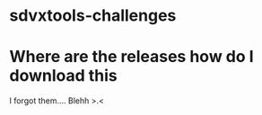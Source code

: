 # sdvxtools-challenges

# Where are the releases how do I download this 
I forgot them.... Blehh >.<

